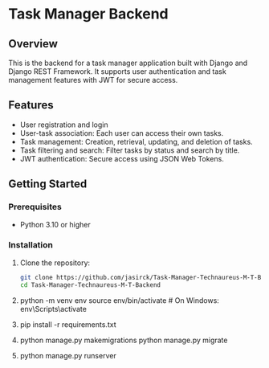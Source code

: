 # Task Manager Backend

## Overview

This is the backend for a task manager application built with Django and Django REST Framework. It supports user authentication and task management features with JWT for secure access.

## Features

- User registration and login
- User-task association: Each user can access their own tasks.
- Task management: Creation, retrieval, updating, and deletion of tasks.
- Task filtering and search: Filter tasks by status and search by title.
- JWT authentication: Secure access using JSON Web Tokens.


## Getting Started

### Prerequisites

- Python 3.10 or higher

### Installation

1. Clone the repository:

   ```bash
   git clone https://github.com/jasirck/Task-Manager-Technaureus-M-T-Backend.git
   cd Task-Manager-Technaureus-M-T-Backend

2.
   python -m venv env
   source env/bin/activate  # On Windows: env\Scripts\activate

3.
   pip install -r requirements.txt

4.
   python manage.py makemigrations
   python manage.py migrate

5.
   python manage.py runserver


